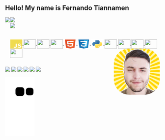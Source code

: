 ## Hello! My name is Fernando Tiannamen 
<div style="display: inline">
  <a href="https://github.com/FernandoNSC5">
  <img height="140em" align="left" src="https://github-readme-stats.vercel.app/api?username=fernandonsc5&show_icons=true&theme=dark&include_all_commits=true&count_private=true"/>
  <img height="136em" src="https://github-readme-stats.vercel.app/api/wakatime?username=tiannamen&theme=dark"/>
  <div align="left">
     <img src="https://komarev.com/ghpvc/?username=FernandoNSC5">
  </div>
</div><br>

<div style="display: inline_block"><br>
  <img align="center" height="30" width="40" src="https://raw.githubusercontent.com/devicons/devicon/master/icons/javascript/javascript-plain.svg">
  <img align="center" height="30" width="40" src="https://cdn.jsdelivr.net/gh/devicons/devicon/icons/java/java-original.svg">
  <img align="center" height="30" width="40" src="https://cdn.jsdelivr.net/gh/devicons/devicon/icons/spring/spring-original.svg" />
  <img align="center" height="30" width="40" src="https://cdn.jsdelivr.net/gh/devicons/devicon/icons/cplusplus/cplusplus-original.svg">
  <img align="center" height="30" width="40" src="https://raw.githubusercontent.com/devicons/devicon/master/icons/html5/html5-original.svg">
  <img align="center" height="30" width="40" src="https://raw.githubusercontent.com/devicons/devicon/master/icons/css3/css3-original.svg">
  <img align="center" height="30" width="40" src="https://raw.githubusercontent.com/devicons/devicon/master/icons/python/python-original.svg">
  <img align="center" height="30" width="40" src="https://cdn.jsdelivr.net/gh/devicons/devicon/icons/nginx/nginx-original.svg">
  <img align="center" height="30" width="40" src="https://cdn.jsdelivr.net/gh/devicons/devicon/icons/docker/docker-original.svg">
  <img align="center" height="30" width="40" src="https://cdn.jsdelivr.net/gh/devicons/devicon/icons/mongodb/mongodb-plain.svg" />
  <img align="center" height="30" width="40" src="https://cdn.jsdelivr.net/gh/devicons/devicon/icons/postgresql/postgresql-plain.svg" />
  <img align="center" height="30" width="40" src="https://cdn.jsdelivr.net/gh/devicons/devicon/icons/redis/redis-plain.svg" />
  <img align="right"  height="150" style="border-radius:50px;" src="ftiannamen.gif">
</div>
  
  ##
 
<div> 
  <a href="https://www.youtube.com/channel/UC_-uuuZbY0AAt9CViNzvc-Q" target="_blank"><img src="https://img.shields.io/badge/Spotify-228B22?style=for-the-badge&logo=spotify&logoColor=white" target="_blank"></a>
  <a href="https://www.instagram.com/dautomne_" target="_blank"><img src="https://img.shields.io/badge/-Instagram-%23E4405F?style=for-the-badge&logo=instagram&logoColor=white" target="_blank"></a>
 	<a href="https://steamcommunity.com/id/Dautomne_" target="_blank"><img src="https://img.shields.io/badge/Steam-2F4F4F?style=for-the-badge&logo=steam&logoColor=white" target="_blank"></a>
 <a href="https://www.buymeacoffee.com/dautomne" target="_blank"><img src="https://img.shields.io/badge/BuyMeACoffee-008080?style=for-the-badge&logo=buymeacoffee&logoColor=white" target="_blank"></a> 
  <a href = "mailto:fernandonsc5@gmail.com"><img src="https://img.shields.io/badge/-Gmail-%23333?style=for-the-badge&logo=gmail&logoColor=white" target="_blank"></a>
  <a href="https://www.linkedin.com/in/fernandonsc5" target="_blank"><img src="https://img.shields.io/badge/-LinkedIn-%230077B5?style=for-the-badge&logo=linkedin&logoColor=white" target="_blank"></a> 
 
  ![Snake animation](https://github.com/fernandonsc5/fernandonsc5/blob/output/github-contribution-grid-snake.svg)
 
</div>

